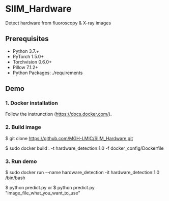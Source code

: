 # SIIM_Hardware
Detect hardware from fluoroscopy &amp; X-ray images

## Prerequisites

- Python 3.7.+
- PyTorch 1.5.0+
- Torchvision 0.6.0+
- Pillow 7.1.2+
- Python Packages: ./requirements

## Demo

### 1. Docker installation
Follow the instrunction (https://docs.docker.com/).



### 2. Build image
$ git clone https://github.com/MGH-LMIC/SIIM_Hardware.git

$ sudo docker build . -t hardware_detection:1.0 -f docker_config/Dockerfile



### 3. Run demo
$ sudo docker run --name hardware_detection  -it hardware_detection:1.0 /bin/bash

$ python predict.py
or
$ python predict.py "image_file_what_you_want_to_use"

